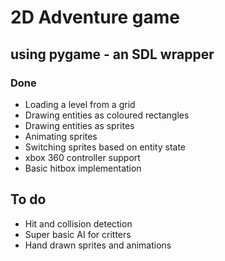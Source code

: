 # 2D Adventure game #
## using pygame - an SDL wrapper ##

### Done ###
- Loading a level from a grid
- Drawing entities as coloured rectangles
- Drawing entities as sprites
- Animating sprites
- Switching sprites based on entity state
- xbox 360 controller support
- Basic hitbox implementation

## To do ###

- Hit and collision detection
- Super basic AI for critters
- Hand drawn sprites and animations